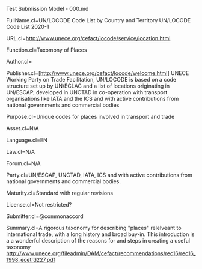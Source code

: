 Test Submission Model - 000.md

FullName.cl=UN/LOCODE Code List by Country and Territory UN/LOCODE Code List 2020-1

URL.cl=http://www.unece.org/cefact/locode/service/location.html

Function.cl=Taxomony of Places

Author.cl=

Publisher.cl=[http://www.unece.org/cefact/locode/welcome.html] UNECE Working Party on Trade Facilitation, UN/LOCODE is based on a code structure set up by UN/ECLAC and a list of locations originating in UN/ESCAP, developed in UNCTAD in co-operation with transport organisations like IATA and the ICS and with active contributions from national governments and commercial bodies

Purpose.cl=Unique codes for places involved in transport and trade

Asset.cl=N/A

Language.cl=EN

Law.cl=N/A

Forum.cl=N/A

Party.cl=UN/ESCAP, UNCTAD, IATA, ICS and with active contributions from national governments and commercial bodies.

Maturity.cl=Standard with regular revisions

License.cl=Not restricted?

Submitter.cl=@commonaccord

Summary.cl=A rigorous taxonomy for describing "places" relelveant to international trade, with a long history and broad buy-in.  This introduction is a a wonderful description of the reasons for and steps in creating a useful taxonomy http://www.unece.org/fileadmin/DAM/cefact/recommendations/rec16/rec16_1998_ecetrd227.pdf




